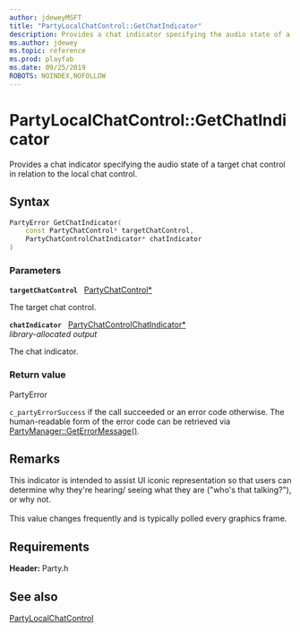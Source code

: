 ```yaml
---
author: jdeweyMSFT
title: "PartyLocalChatControl::GetChatIndicator"
description: Provides a chat indicator specifying the audio state of a target chat control in relation to the local chat control.
ms.author: jdewey
ms.topic: reference
ms.prod: playfab
ms.date: 09/25/2019
ROBOTS: NOINDEX,NOFOLLOW
---
```


# PartyLocalChatControl::GetChatIndicator  

Provides a chat indicator specifying the audio state of a target chat control in relation to the local chat control.  

## Syntax  
  
```cpp
PartyError GetChatIndicator(  
    const PartyChatControl* targetChatControl,  
    PartyChatControlChatIndicator* chatIndicator  
)  
```  
  
### Parameters  
  
**`targetChatControl`** &nbsp; [PartyChatControl*](../../PartyChatControl/partychatcontrol.md)  
  
The target chat control.  
  
**`chatIndicator`** &nbsp; [PartyChatControlChatIndicator*](../../../enums/partychatcontrolchatindicator.md)  
*library-allocated output*  
  
The chat indicator.  
  
  
### Return value  
PartyError
  
```c_partyErrorSuccess``` if the call succeeded or an error code otherwise. The human-readable form of the error code can be retrieved via [PartyManager::GetErrorMessage()](../../PartyManager/methods/partymanager_geterrormessage.md).
  
## Remarks  
  
This indicator is intended to assist UI iconic representation so that users can determine why they're hearing/ seeing what they are ("who's that talking?"), or why not. <br /><br /> This value changes frequently and is typically polled every graphics frame.
  
## Requirements  
  
**Header:** Party.h
  
## See also  
[PartyLocalChatControl](../partylocalchatcontrol.md)  

  
  
